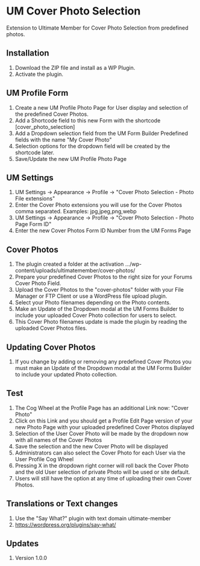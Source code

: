 # UM Cover Photo Selection
Extension to Ultimate Member for Cover Photo Selection from predefined photos.

## Installation
1. Download the ZIP file and install as a WP Plugin.
2. Activate the plugin.

## UM Profile Form
1. Create a new UM Profile Photo Page for User display and selection of the predefined Cover Photos.
2. Add a Shortcode field to this new Form with the shortcode [cover_photo_selection]
3. Add a Dropdown selection field from the UM Form Builder Predefined fields with the name "My Cover Photo"
4. Selection options for the dropdown field will be created by the shortcode later.
5. Save/Update the new UM Profile Photo Page

## UM Settings
1. UM Settings -> Appearance -> Profile -> "Cover Photo Selection - Photo File extensions"
2. Enter the Cover Photo extensions you will use for the Cover Photos comma separated. Examples: jpg,jpeg,png,webp
3. UM Settings -> Appearance -> Profile -> "Cover Photo Selection - Photo Page Form ID"
4. Enter the new Cover Photos Form ID Number from the UM Forms Page

## Cover Photos
1. The plugin created a folder at the activation  .../wp-content/uploads/ultimatemember/cover-photos/
2. Prepare your predefined Cover Photos to the right size for your Forums Cover Photo Field.
3. Upload the Cover Photos to the "cover-photos" folder with your File Manager or FTP Client or use a WordPress file upload plugin.
4. Select your Photo filenames depending on the Photo contents.
5. Make an Update of the Dropdown modal at the UM Forms Builder to include your uploaded Cover Photo collection for users to select. 
6. This Cover Photo filenames update is made the plugin by reading the uploaded Cover Photos files.

## Updating Cover Photos
1. If you change by adding or removing any predefined Cover Photos you must make an Update of the Dropdown modal at the UM Forms Builder to include your updated Photo collection.

## Test
1. The Cog Wheel at the Profile Page has an additional Link now: "Cover Photo"
2. Click on this Link and you should get a Profile Edit Page version of your new Photo Page with your uploaded predefined Cover Photos displayed
3. Selection of the User Cover Photo will be made by the dropdown now with all names of the Cover Photos
4. Save the selection and the new Cover Photo will be displayed
5. Administrators can also select the Cover Photo for each User via the User Profile Cog Wheel 
6. Pressing X in the dropdown right corner will roll back the Cover Photo and the old User selection of private Photo will be used or site default.
7. Users will still have the option at any time of uploading their own Cover Photos.

## Translations or Text changes
1. Use the "Say What?" plugin with text domain ultimate-member
2. https://wordpress.org/plugins/say-what/

## Updates
1. Version 1.0.0

